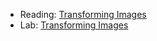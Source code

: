 * Reading: [Transforming Images](../readings/transforming-images-reading.html)
* Lab: [Transforming Images](../labs/transforming-imgaes-lab.html)
